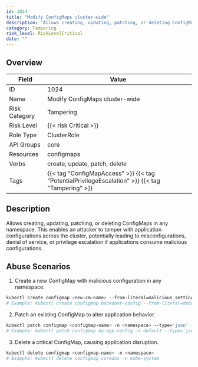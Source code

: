 ```yaml
---
id: 1024
title: "Modify ConfigMaps cluster-wide"
description: "Allows creating, updating, patching, or deleting ConfigMaps in any namespace. This enables an attacker to tamper with application configurations across the cluster, potentially leading to misconfigurations, denial of service, or privilege escalation if applications consume malicious configurations."
category: Tampering
risk_level: RiskLevelCritical
date: ""
---
```


## Overview

| Field         | Value                                                                                            |
| ------------- | ------------------------------------------------------------------------------------------------ |
| ID            | 1024                                                                                             |
| Name          | Modify ConfigMaps cluster-wide                                                                   |
| Risk Category | Tampering                                                                                        |
| Risk Level    | {{< risk Critical >}}                                                                            |
| Role Type     | ClusterRole                                                                                      |
| API Groups    | core                                                                                             |
| Resources     | configmaps                                                                                       |
| Verbs         | create, update, patch, delete                                                                    |
| Tags          | {{< tag "ConfigMapAccess" >}} {{< tag "PotentialPrivilegeEscalation" >}} {{< tag "Tampering" >}} |

## Description

Allows creating, updating, patching, or deleting ConfigMaps in any namespace. This enables an attacker to tamper with application configurations across the cluster, potentially leading to misconfigurations, denial of service, or privilege escalation if applications consume malicious configurations.

## Abuse Scenarios

1. Create a new ConfigMap with malicious configuration in any namespace.

```bash {copy=true}
kubectl create configmap <new-cm-name> --from-literal=malicious_setting=true -n <namespace>
# Example: kubectl create configmap backdoor-config --from-literal=debug_mode=true -n kube-system

```

2. Patch an existing ConfigMap to alter application behavior.

```bash {copy=true}
kubectl patch configmap <configmap-name> -n <namespace> --type='json' -p='[{"op": "replace", "path": "/data/<key>", "value": "<new-value>"}]'
# Example: kubectl patch configmap my-app-config -n default --type='json' -p='[{"op": "replace", "path": "/data/log_level", "value": "DEBUG"}]'

```

3. Delete a critical ConfigMap, causing application disruption.

```bash {copy=true}
kubectl delete configmap <configmap-name> -n <namespace>
# Example: kubectl delete configmap coredns -n kube-system

```

